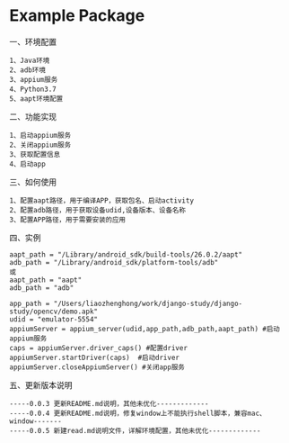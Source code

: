 # Example Package

一、环境配置

    1、Java环境
    2、adb环境
    3、appium服务
    4、Python3.7
    5、aapt环境配置
    

二、功能实现

    1、启动appium服务
    2、关闭appium服务
    3、获取配置信息
    4、启动app
    
三、如何使用
    
    1、配置aapt路径，用于编译APP，获取包名、启动activity
    2、配置adb路径，用于获取设备udid,设备版本、设备名称
    3、配置APP路径，用于需要安装的应用
    
四、实例
    
    aapt_path = "/Library/android_sdk/build-tools/26.0.2/aapt"
    adb_path = "/Library/android_sdk/platform-tools/adb"
    或
    aapt_path = "aapt"
    adb_path = "adb"
    
    app_path = "/Users/liaozhenghong/work/django-study/django-study/opencv/demo.apk"
    udid = "emulator-5554"
    appiumServer = appium_server(udid,app_path,adb_path,aapt_path) #启动appium服务
    caps = appiumServer.driver_caps() #配置driver
    appiumServer.startDriver(caps)  #启动driver
    appiumServer.closeAppiumServer() #关闭app服务
    
    
    
五、更新版本说明

    -----0.0.3 更新README.md说明，其他未优化-------------
    -----0.0.4 更新README.md说明，修复window上不能执行shell脚本，兼容mac、window-------
    -----0.0.5 新建read.md说明文件，详解环境配置，其他未优化-------------



